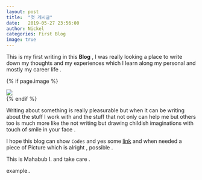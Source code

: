 ```yaml
---
layout: post
title:  "첫 게시글"
date:   2019-05-27 23:56:00
author: Nickel
categories: First Blog
image: true
---
```


This is my first writing in this **Blog** , I was really looking a place  to write down my thoughts and my experiences which I learn along my personal and mostly my career life .

{% if page.image %}
<div class="post-img">
<img class="img-responsive img-post" src=" {{site.baseurl}}/img/pillow.jpg "/>
</div>
{% endif %}

Writing about something is really pleasurable but when it can be writing about the stuff I work with and the stuff that not only can help me but others too is much more like the not writing but drawing childish imaginations with touch of smile in your face .

I hope this blog can show `Codes` and yes some [link](#) and when needed a piece of Picture which is alright , possible .

This is Mahabub I. and take care .

example..

